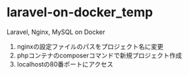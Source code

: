 # laravel-on-docker_temp
Laravel, Nginx, MySQL on Docker

1. nginxの設定ファイルのパスをプロジェクト名に変更
2. phpコンテナのcomposerコマンドで新規プロジェクト作成
3. localhostの80番ポートにアクセス
